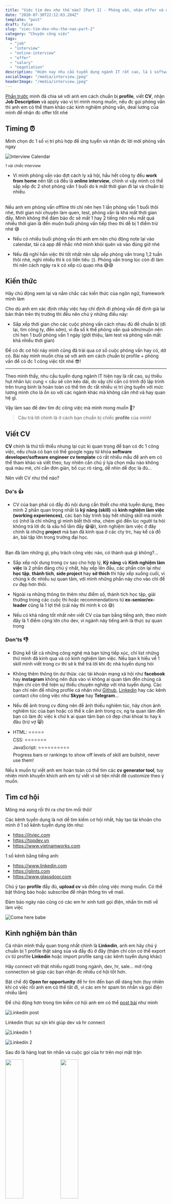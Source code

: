 ```yaml
---
title: "Việc tìm dev như thế nào? [Part 2] - Phỏng vấn, nhận offer và đi làm"
date: "2020-07-30T22:12:03.284Z"
template: "post"
draft: false
slug: "viec-tim-dev-nhu-the-nao-part-2"
category: "Chuyện công việc"
tags:
  - "job"
  - "interview"
  - "online-interview"
  - "offer"
  - "salary"
  - "negotiation"
description: "Hiện nay nhu cầu tuyển dụng ngành IT rất cao, là 1 software engineer bạn cần chuẩn bị những gì để có 1 công việc tốt và luôn được nhà tuyển dụng săn đón..."
socialImage: "/media/interview.jpeg"
headerImage: "/media/interview.jpeg"
---
```


[Phần trước](/posts/viec-tim-dev-nhu-the-nao) mình đã chia sẻ với anh em cách chuẩn bị **profile**, viết **CV**, nhận **Job Description** và apply vào vị trí mình mong muốn, nếu đc gọi phỏng vấn thì anh em có thể tham khảo các kinh nghiệm phỏng vấn, deal lương của mình để nhận đc offer tốt nhé

## Timing ⏰

Mình chọn đc 1 số vị trí phù hợp để ứng tuyển và nhận đc lời mời phỏng vấn ngay

![Interview Calendar](/media/interview1.png)

<small>1 vài chiếc interview</small>

* Vì mình phỏng vấn vào đợt cách ly xã hội, hầu hết công ty đều **work from home** nên tất cả đều là **online interview**, chính vì vậy mình có thể sắp xếp đc 2 shot phỏng vấn 1 buổi do k mất thời gian đi lại và chuẩn bị nhiều.
<br/>
Nếu anh em phỏng vấn offline thì chỉ nên hẹn 1 lần phỏng vấn 1 buổi thôi nhé, thời gian nói chuyện làm quen, test, phỏng vấn là khá mất thời gian đấy. Mình không thể đảm bảo đc sẽ mất 1 hay 2 tiếng nên nếu mất quá nhiều thời gian là đến muộn buổi phỏng vấn tiếp theo thì dễ bị 1 điểm trừ nhé 😅

* Nếu có nhiều buổi phỏng vấn thì anh em nên chủ động note lại vào calendar, tải cả app để nhắc nhở mình khỏi quên và vào đúng giờ nhé

* Nếu đã nghỉ hẳn việc thì tốt nhất nên sắp xếp phỏng vấn trong 1,2 tuần thôi nhé, nghỉ nhiều thì k có tiền tiêu :)). Phỏng vấn trong lúc còn đi làm thì nên cách ngày ra k có xếp cũ quạo nha 😅😅

## Kiến thức

Hãy chủ động xem lại và nắm chắc các kiến thức của ngôn ngữ, framework mình làm


Cho dù anh em xác định nhảy việc hay chỉ định đi phỏng vấn để định giá lại bản thân trên thị trường thì đều nên chú ý những điều này:

* Sắp xếp thời gian cho các cuộc phỏng vấn cách nhau đủ để chuẩn bị (đi lại, tìm công ty, đến sớm), vì đa số k thể phỏng vấn quá sớm/muộn nên chỉ hẹn 1 buổi phỏng vấn 1 ngày (giới thiệu, làm test và phỏng vấn mất khá nhiều thời gian)

Để có đc cơ hội này mình cũng đã trải qua cơ số cuộc phỏng vấn hay có, dở có. Bài này mình muốn chia sẻ với anh em cách chuẩn bị profile + phỏng vấn để có đc 1 công việc tốt nhé  😎!

---

Theo mình thấy, nhu cầu tuyển dụng ngành IT hiện nay là rất cao, sự thiếu hụt nhân lực cung < cầu sẽ còn kéo dài, do vậy chỉ cần có trình độ lập trình trên trung bình là hoàn toàn có thể tìm đc rất nhiều vị trí ứng tuyển với mức lương mình cho là ổn so với các ngành khác mà không cần nhờ vả hay quan hệ gì.

Vậy làm sao để dev tìm đc công việc mà mình mong muốn 🤔?

> Câu trả lời chính là ở cách bạn chuẩn bị chiếc **profile** của mình!

## Viết CV
**CV** chính là thứ tối thiểu nhưng lại cực kì quan trọng để bạn có đc 1 công việc, nếu chưa có bạn có thể google ngay từ khóa **software developer/software engineer cv template** có rất nhiều mẫu để anh em có thể tham khảo và viết theo, tuy nhiên cần chú ý lựa chọn mẫu nào không quá màu mè, chỉ cần đơn giản, bố cục rõ ràng, dễ nhìn dễ đọc là đủ...

Nên viết CV như thế nào?

### Do's 👍

*  CV của bạn phải có đầy đủ nội dung cần thiết cho nhà tuyển dụng, theo mình 2 phần quan trọng nhất là **kỹ năng (skill)** và **kinh nghiệm làm việc (working experiences)**, các bạn hãy trình bày hết những skill mà mình có (nhớ là chỉ những gì mình biết thôi nha, chém gió đến lúc người ta hỏi không trả lời đc là xấu hổ lắm đấy 😁😁), kinh nghiệm làm việc ở đây chính là những **project** mà bạn đã kinh qua ở các cty trc, hay kể cả đồ án, bài tập lớn trong trường đại học.
<br/>
Bạn đã làm những gì, phụ trách công việc nào, có thành quả gì không?...

* Sắp xếp nội dung trong cv sao cho hợp lý, **Kỹ năng** và **Kinh nghiệm làm việc** là 2 phần đáng chú ý nhất, hãy xếp lên đầu, các phần còn lại như **học tập**, **thành tích**, **side project** hay **sở thích** thì hãy xếp xuống cuối, vì chúng k đc nhiều sự quan tâm, với mình những phần này cho vào chỉ để cv đẹp hơn thôi.

* Ngoài ra những thông tin thêm như điểm số, thành tích học tập, giải thưởng trong các cuộc thi hoặc recommendations từ **ex-senior/ex-leader** cũng là 1 lợi thế  (cái này thì mình k có 😅)

* Nếu có khả năng tốt nhất nên viết CV của bạn bằng tiếng anh, theo mình đây là 1 điểm cộng lớn cho dev, vì ngành này tiếng anh là thực sự quan trọng

### Don'ts  👎

* Đừng kể tất cả những công nghệ mà bạn từng tiếp xúc, chỉ list những thứ mình đã kinh qua và có kinh nghiệm làm việc. Nếu bạn k hiểu về 1 skill mình viết trong cv thì sẽ k thể trả lời khi đc nhà tuyển dụng hỏi

* Không thêm thông tin dư thừa: các tài khoản mạng xã hội như **facebook** hay **instagram** không nên đưa vào vì không ai quan tâm đến chúng cả thậm chí còn thể hiện sự thiếu chuyên nghiệp với nhà tuyển dụng. Các bạn chỉ nên để những profile cá nhân như [Github](https://github.com/hta218), [Linkedin](https://www.linkedin.com/in/hta218/) hay các kênh contact cho công việc như **Skype** hay **Telegram**...

* Nếu để ảnh trong cv đừng nên để ảnh thiếu nghiêm túc, hãy chọn ảnh nghiêm túc của bạn hoặc có thể k cần ảnh trong cv, ng ta quan tâm đến bạn có làm đc việc k chứ k ai quan tâm bạn có đẹp chai khoai to hay k đâu (trừ vợ  😸)

* HTML: ⭐⭐⭐⭐⭐
  <br/>
	CSS: ⭐⭐⭐⭐⭐⭐⭐
	<br/>
	JavaScript: ⭐⭐⭐⭐⭐⭐⭐⭐⭐⭐
	<br/>
	Progress bars or rankings to show off levels of skill are bullshit, never use them!


Nếu k muốn tự viết anh em hoàn toàn có thể tìm các **cv generator tool**, tuy nhiên mình khuyến khích anh em tự viết vì sẽ tiện nhất để customize theo ý muốn.

## Tìm cơ hội

Mông má xong rồi thì ra chợ tìm mối thôi!

Các kênh tuyển dụng là nơi dễ tìm kiếm cơ hội nhất, hãy tạo tài khoản cho mình ở 1 số kênh tuyển dụng lớn như:

* https://itviec.com
* https://topdev.vn
* https://www.vietnamworks.com

1 số kênh bằng tiếng anh:

* https://www.linkedin.com
* https://glints.com
* https://www.glassdoor.com

Chú ý tạo **profile** đầy đủ, **upload cv** và điền công việc mong muốn. Có thể bật thông báo hoặc subscribe để nhận thông tin về mail.

Đảm bảo ngày nào cũng có các em hr xinh tươi gọi điện, nhắn tin mời về làm việc

![Come here babe](/media/comehere.gif "Come here babe")

## Kinh nghiệm bản thân

Cá nhân mình thấy quan trọng nhất chính là **Linkedin**, anh em hãy chú ý chuẩn bị 1 profile thật sáng sủa và đầy đủ ở đây (thậm chí còn có thể export cv từ profile **Linkedin** hoặc import profile sang các kênh tuyển dụng khác)

Hãy connect với thật nhiều người trong ngành, dev, hr, sale... mở rộng connection sẽ giúp các bạn nhận đc nhiều cơ hội tốt hơn.

Bật chế độ **Open for opportunity** để hr tìm đến bạn dễ dàng hơn (tuy nhiên khi có việc rồi anh em có thể tắt đi, vì các em hr spam tin nhắn và gọi điện nhiều lắm)

Để chủ động hơn trong tìm kiếm cơ hội anh em có thể [post bài](https://www.linkedin.com/posts/hta218_webdeveloper-nodejs-reactjs-activity-6650609183601328128-pIci) như mình

![Linkedin post](/media/linkedin-post.png)

Linkedin thực sự xịn khi giúp dev và hr connect

![Linkedin 1](/media/linkedin1.png)

![Linkedin 2](/media/linkedin2.png)

Sau đó là hàng loạt tin nhắn và cuộc gọi của hr trên mọi mặt trận

<div class="img-group">
  <img src="/media/linkedin3.png" width="33.33%"/>
  <img src="/media/linkedin4.png" width="33.33%"/>
  <img src="/media/linkedin5.jpg" width="33.33%"/>
</div>

Kinh nghiệm của mình là các bạn hãy hỏi hr đưa **Job Description (JD)** trc, các bạn nên đọc kĩ để xem có fit với khả năng của mình k, cũng như công việc có phải là những việc thử thách, mình muốn làm hay k, công nghệ có phù hợp k...

Tiếp theo hỏi **range lương** cho vị trí đó ở cty, nếu ~~cao~~ phù hợp thì mình apply ngay thôi.

Khi đã xin JD rồi mà thấy k phù hợp thì các bạn cũng nên trả lời hr nhé, vì dù gì họ cũng đã mất công đưa thông tin cho mình rồi 😃.

![Linkedin JD](/media/linkedin-jd.png)

<small>JD mà mình nhận đc (vẫn còn nhiều nữa 😅)</small>

Các bạn thấy đấy, chỉ cần chuẩn bị 1 [profile](https://www.linkedin.com/in/hta218/) tốt và biết pr bản thân 1 chút là cơ hội đã tìm đến với mình rất nhiều rồi.

Hi vọng sau phần này anh em nào đang có ý định nhảy việc sẽ tút tát lại **profile** của mình để có nhiều cơ hội hơn, phần tiếp theo mình sẽ chia sẻ quá trình phỏng vấn, cách chọn công ty, deal lương và xách mông đi làm nhé!
